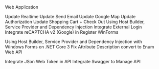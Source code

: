 Web Application

Update Realtime
Update Send Email
Update Google Map
Update Authorization
Update Shopping Cart + Check Out
Using Host Builder, Service Provider and Dependency Injection
Integrate External Login
Integrate reCAPTCHA v2 (Google) in Register
WinForms

Using Host Builder, Service Provider and Dependency Injection with Windows Forms on .NET Core 3
Fix Attribute Description convert to Enum
Web API

Integrate JSon Web Token in API
Integrate Swagger to Manage API
